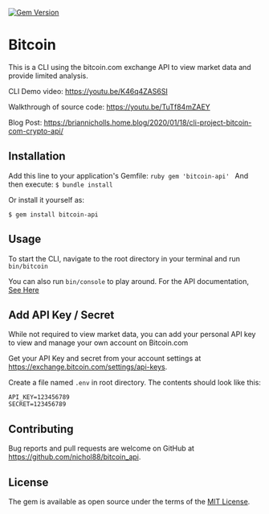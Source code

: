 [![Gem Version](https://badge.fury.io/rb/bitcoin-api.svg)](https://badge.fury.io/rb/bitcoin-api)

# Bitcoin

This is a CLI using the bitcoin.com exchange API to view market data and provide limited analysis.

CLI Demo video: https://youtu.be/K46q4ZAS6SI

Walkthrough of source code: https://youtu.be/TuTf84mZAEY

Blog Post: https://briannicholls.home.blog/2020/01/18/cli-project-bitcoin-com-crypto-api/

## Installation

Add this line to your application's Gemfile:
    ```ruby
    gem 'bitcoin-api'
    ```
And then execute:
    ```
    $ bundle install
    ```

Or install it yourself as:

    $ gem install bitcoin-api

## Usage

To start the CLI, navigate to the root directory in your terminal and run `bin/bitcoin`

You can also run `bin/console` to play around. For the API documentation, [See Here](https://www.rubydoc.info/gems/bitcoin-api/0.1.1)

## Add API Key / Secret

While not required to view market data, you can add your personal API key to view and manage your own account on Bitcoin.com

Get your API Key and secret from your account settings at https://exchange.bitcoin.com/settings/api-keys.

Create a file named `.env` in root directory. The contents should look like this:

```
API_KEY=123456789
SECRET=123456789
```

## Contributing

Bug reports and pull requests are welcome on GitHub at https://github.com/nichol88/bitcoin_api.

## License

The gem is available as open source under the terms of the [MIT License](https://opensource.org/licenses/MIT).
